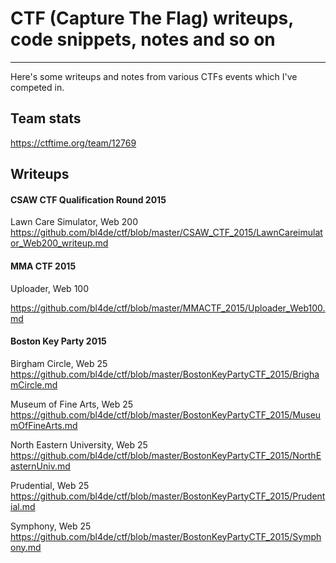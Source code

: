 # CTF (Capture The Flag) writeups, code snippets, notes and so on
---------------------------------------------------------------

Here's some writeups and notes from various CTFs events which I've competed in.


## Team stats
https://ctftime.org/team/12769


## Writeups

#### CSAW CTF Qualification Round 2015

Lawn Care Simulator, Web 200
https://github.com/bl4de/ctf/blob/master/CSAW_CTF_2015/LawnCareimulator_Web200_writeup.md

#### MMA CTF 2015

Uploader, Web 100

https://github.com/bl4de/ctf/blob/master/MMACTF_2015/Uploader_Web100.md

#### Boston Key Party 2015

Birgham Circle, Web 25
https://github.com/bl4de/ctf/blob/master/BostonKeyPartyCTF_2015/BrighamCircle.md

Museum of Fine Arts, Web 25
https://github.com/bl4de/ctf/blob/master/BostonKeyPartyCTF_2015/MuseumOfFineArts.md

North Eastern University, Web 25
https://github.com/bl4de/ctf/blob/master/BostonKeyPartyCTF_2015/NorthEasternUniv.md

Prudential, Web 25
https://github.com/bl4de/ctf/blob/master/BostonKeyPartyCTF_2015/Prudential.md

Symphony, Web 25
https://github.com/bl4de/ctf/blob/master/BostonKeyPartyCTF_2015/Symphony.md

